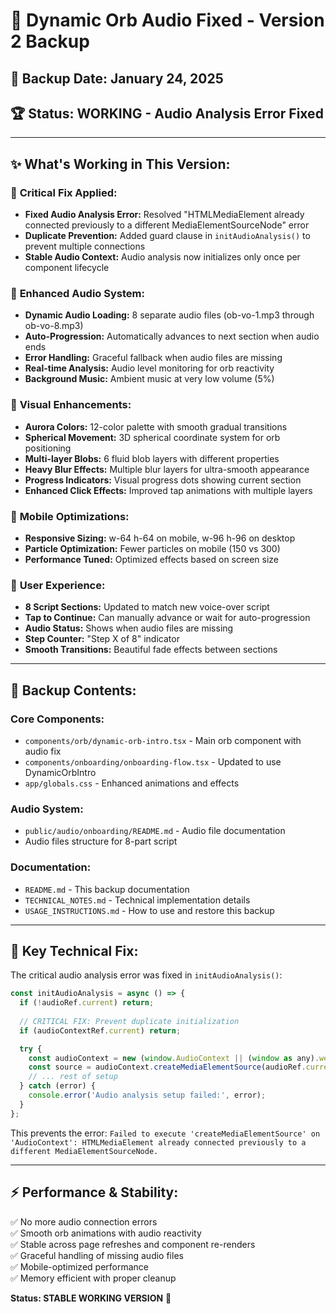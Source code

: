 # 🎵 Dynamic Orb Audio Fixed - Version 2 Backup

## 📅 **Backup Date:** January 24, 2025
## 🏆 **Status:** WORKING - Audio Analysis Error Fixed

---

## ✨ **What's Working in This Version:**

### 🔧 **Critical Fix Applied:**
- **Fixed Audio Analysis Error:** Resolved "HTMLMediaElement already connected previously to a different MediaElementSourceNode" error
- **Duplicate Prevention:** Added guard clause in `initAudioAnalysis()` to prevent multiple connections
- **Stable Audio Context:** Audio analysis now initializes only once per component lifecycle

### 🎵 **Enhanced Audio System:**
- **Dynamic Audio Loading:** 8 separate audio files (ob-vo-1.mp3 through ob-vo-8.mp3)
- **Auto-Progression:** Automatically advances to next section when audio ends
- **Error Handling:** Graceful fallback when audio files are missing
- **Real-time Analysis:** Audio level monitoring for orb reactivity
- **Background Music:** Ambient music at very low volume (5%)

### 🌟 **Visual Enhancements:**
- **Aurora Colors:** 12-color palette with smooth gradual transitions
- **Spherical Movement:** 3D spherical coordinate system for orb positioning
- **Multi-layer Blobs:** 6 fluid blob layers with different properties
- **Heavy Blur Effects:** Multiple blur layers for ultra-smooth appearance
- **Progress Indicators:** Visual progress dots showing current section
- **Enhanced Click Effects:** Improved tap animations with multiple layers

### 📱 **Mobile Optimizations:**
- **Responsive Sizing:** w-64 h-64 on mobile, w-96 h-96 on desktop
- **Particle Optimization:** Fewer particles on mobile (150 vs 300)
- **Performance Tuned:** Optimized effects based on screen size

### 🎯 **User Experience:**
- **8 Script Sections:** Updated to match new voice-over script
- **Tap to Continue:** Can manually advance or wait for auto-progression
- **Audio Status:** Shows when audio files are missing
- **Step Counter:** "Step X of 8" indicator
- **Smooth Transitions:** Beautiful fade effects between sections

---

## 📂 **Backup Contents:**

### **Core Components:**
- `components/orb/dynamic-orb-intro.tsx` - Main orb component with audio fix
- `components/onboarding/onboarding-flow.tsx` - Updated to use DynamicOrbIntro
- `app/globals.css` - Enhanced animations and effects

### **Audio System:**
- `public/audio/onboarding/README.md` - Audio file documentation
- Audio files structure for 8-part script

### **Documentation:**
- `README.md` - This backup documentation
- `TECHNICAL_NOTES.md` - Technical implementation details
- `USAGE_INSTRUCTIONS.md` - How to use and restore this backup

---

## 🔧 **Key Technical Fix:**

The critical audio analysis error was fixed in `initAudioAnalysis()`:

```javascript
const initAudioAnalysis = async () => {
  if (!audioRef.current) return;
  
  // CRITICAL FIX: Prevent duplicate initialization
  if (audioContextRef.current) return;

  try {
    const audioContext = new (window.AudioContext || (window as any).webkitAudioContext)();
    const source = audioContext.createMediaElementSource(audioRef.current);
    // ... rest of setup
  } catch (error) {
    console.error('Audio analysis setup failed:', error);
  }
};
```

This prevents the error: `Failed to execute 'createMediaElementSource' on 'AudioContext': HTMLMediaElement already connected previously to a different MediaElementSourceNode.`

---

## ⚡ **Performance & Stability:**
✅ No more audio connection errors  
✅ Smooth orb animations with audio reactivity  
✅ Stable across page refreshes and component re-renders  
✅ Graceful handling of missing audio files  
✅ Mobile-optimized performance  
✅ Memory efficient with proper cleanup  

**Status: STABLE WORKING VERSION** 🚀